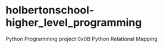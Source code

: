 # holbertonschool-higher_level_programming
Python Programming project 0x0B Python Relational Mapping
